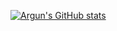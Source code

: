 [![Argun's GitHub stats](https://github-readme-stats.vercel.app/api?username=Argun&show_icons=true&hide_border=true&theme=merko)](https://github.com/Argun/Argun)  
